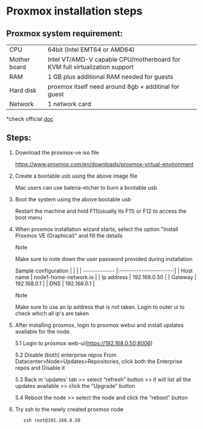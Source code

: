 # Proxmox installation steps

## Proxmox system requirement: 
|            |                                                                            |
|------------|----------------------------------------------------------------------------|
|CPU         | 64bit (Intel EMT64 or AMD64)                                               |
|Mother board| Intel VT/AMD-V capable CPU/motherboard for KVM full virtualization support |
|RAM         | 1 GB plus additional RAM needed for guests                                 |
|Hard disk   | proxmox itself need around 8gb + additinal for guest                       |
|Network     | 1 network card                                                             |

*check official [doc](https://pve.proxmox.com/wiki/System_Requirements)

## Steps:
1. Download the proxmox-ve iso file

    https://www.proxmox.com/en/downloads/proxmox-virtual-environment
2. Create a bootable usb using the above image file

    Mac users can use balena-etcher to burn a bootable usb

3. Boot the system using the above bootable usb

    Restart the machine and hold F11(usually its F11) or F12 to access the boot menu
 4. When proxmox installation wizard starts, select the option "Install Proxmox VE (Graphical)" and fill the details 

    > [!NOTE]
    > Make sure to note down the user password provided during installation

    Sample configuration 
    |               |                        |
    | ------------- |:----------------------:|
    | Host name     | node1-home-network.io  |
    | Ip address    | 192.168.0.50           |
    | Gateway       | 192.168.0.1            |
    | DNS           | 192.168.0.1            |

    > [!NOTE]
    > Make sure to use an Ip address that is not taken. Login to outer ui to check which all ip's are taken

5. After installing proxmox, login to proxmox webui and install updates available for the node.

    5.1 Login to proxmox web-ui(https://192.168.0.50:8006)

    5.2 Disable (both) enterprise repos 
        From Datacenter>Node>Updates>Repositories, click both the Enterprise repos and Disable it

    5.3 Back in 'updates' tab >> select “refresh” button >> it will list all the updates available >> click the “Upgrade” button

    5.4 Reboot the node >> select the node and click the “reboot” button
6.  Try ssh to the newly created proxmox node

    ```    ssh root@192.168.0.50     ```
